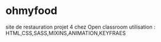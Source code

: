 # ohmyfood
site de restauration projet 4 chez Open classroom
utilisation : HTML,CSS,SASS,MIXINS,ANIMATION,KEYFRAES
